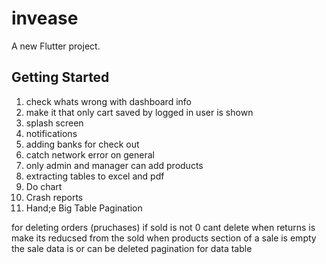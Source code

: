 # invease

A new Flutter project.

## Getting Started


1) check whats wrong with dashboard info 
2) make it that only cart saved by logged in user is shown 
3) splash screen 
4) notifications 
5) adding banks for check out
6) catch network error on general
7) only admin and manager can add products
8) extracting tables to excel and pdf
9) Do chart
10) Crash reports
11) Hand;e Big Table Pagination


for deleting orders (pruchases)
if sold is not 0 cant delete 
when returns is make its reducsed from the sold
when products section of a sale is empty the sale data is or can be deleted
pagination for data table